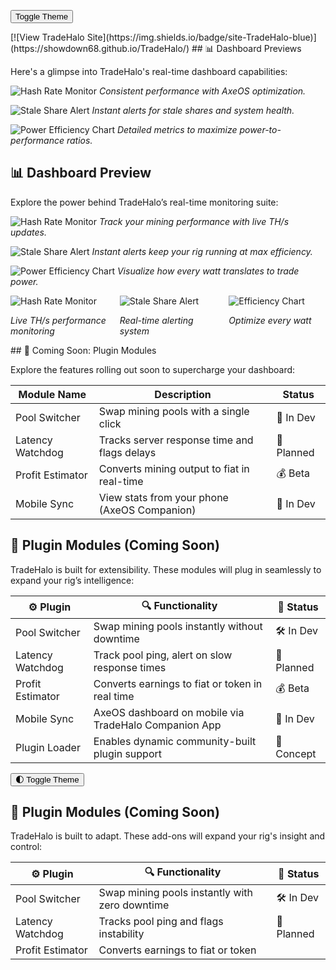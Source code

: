 <button id="toggleTheme">Toggle Theme</button>
<script>
  const button = document.getElementById("toggleTheme");
  button.addEventListener("click", () => {
    document.body.classList.toggle("dark");
    localStorage.setItem("theme", document.body.classList.contains("dark") ? "dark" : "light");
  });

  window.onload = () => {
    if (localStorage.getItem("theme") === "dark") {
      document.body.classList.add("dark");
    }
  };
</script>
<link rel="icon" href="static/branding/favicon.png" type="image/png">
<link rel="icon" href="static/branding/favicon.png" type="image/png">
<link rel="icon" href="static/branding/favicon.png" type="image/png">
[![View TradeHalo Site](https://img.shields.io/badge/site-TradeHalo-blue)](https://showdown68.github.io/TradeHalo/)
## 📊 Dashboard Previews

Here's a glimpse into TradeHalo's real-time dashboard capabilities:

![Hash Rate Monitor](static/branding/dashboard-hashrate.png)
*Consistent performance with AxeOS optimization.*

![Stale Share Alert](static/branding/dashboard-staleshares.png)
*Instant alerts for stale shares and system health.*

![Power Efficiency Chart](static/branding/dashboard-efficiency.png)
*Detailed metrics to maximize power-to-performance ratios.*
## 📊 Dashboard Preview

Explore the power behind TradeHalo’s real-time monitoring suite:

![Hash Rate Monitor](static/branding/Copilot_20250714_130018.png)
*Track your mining performance with live TH/s updates.*

![Stale Share Alert](static/branding/Copilot_20250714_131158.png)
*Instant alerts keep your rig running at max efficiency.*

![Power Efficiency Chart](static/branding/Copilot_20250714_131229.png)
*Visualize how every watt translates to trade power.*
<div style="display: flex; flex-wrap: wrap; gap: 20px;">
  <div style="flex: 1;">
    <img src="static/branding/Copilot_20250714_130018.png" alt="Hash Rate Monitor" />
    <p><em>Live TH/s performance monitoring</em></p>
  </div>
  <div style="flex: 1;">
    <img src="static/branding/Copilot_20250714_131158.png" alt="Stale Share Alert" />
    <p><em>Real-time alerting system</em></p>
  </div>
  <div style="flex: 1;">
    <img src="static/branding/Copilot_20250714_131229.png" alt="Efficiency Chart" />
    <p><em>Optimize every watt</em></p>
  </div>
</div>
## 🔌 Coming Soon: Plugin Modules

Explore the features rolling out soon to supercharge your dashboard:

| Module Name        | Description                                     | Status     |
|--------------------|-------------------------------------------------|------------|
| Pool Switcher      | Swap mining pools with a single click           | 🔄 In Dev   |
| Latency Watchdog   | Tracks server response time and flags delays    | 🧠 Planned  |
| Profit Estimator   | Converts mining output to fiat in real-time     | 💰 Beta     |
| Mobile Sync        | View stats from your phone (AxeOS Companion)    | 📱 In Dev   |
## 🔌 Plugin Modules (Coming Soon)

TradeHalo is built for extensibility. These modules will plug in seamlessly to expand your rig’s intelligence:

| ⚙️ Plugin         | 🔍 Functionality                                      | 🚧 Status   |
|------------------|--------------------------------------------------------|------------|
| Pool Switcher    | Swap mining pools instantly without downtime           | 🛠️ In Dev   |
| Latency Watchdog | Track pool ping, alert on slow response times          | 🧠 Planned  |
| Profit Estimator | Converts earnings to fiat or token in real time        | 💰 Beta     |
| Mobile Sync      | AxeOS dashboard on mobile via TradeHalo Companion App  | 📱 In Dev   |
| Plugin Loader    | Enables dynamic community-built plugin support         | 🔌 Concept  |
<button id="themeToggle">🌓 Toggle Theme</button>
<script>
  const toggle = document.getElementById("themeToggle");
  toggle.addEventListener("click", () => {
    document.body.classList.toggle("dark");
    localStorage.setItem("theme", document.body.classList.contains("dark") ? "dark" : "light");
  });

  window.onload = () => {
    if (localStorage.getItem("theme") === "dark") {
      document.body.classList.add("dark");
    }
  };
</script>
## 🔌 Plugin Modules (Coming Soon)

TradeHalo is built to adapt. These add-ons will expand your rig's insight and control:

| ⚙️ Plugin         | 🔍 Functionality                                      | 🚧 Status     |
|------------------|--------------------------------------------------------|--------------|
| Pool Switcher    | Swap mining pools instantly with zero downtime         | 🛠️ In Dev     |
| Latency Watchdog | Tracks pool ping and flags instability                 | 🧠 Planned    |
| Profit Estimator | Converts earnings to fiat or token
<script>
  const toggle = document.getElementById("themeToggle");
  toggle.addEventListener("click", () => {
    document.body.classList.toggle("dark");
    localStorage.setItem("theme", document.body.classList.contains("dark") ? "dark" : "light");
  });

  window.onload = () => {
    if (localStorage.getItem("theme") === "dark") {
      document.body.classList.add("dark");
    }
  };
</script>
